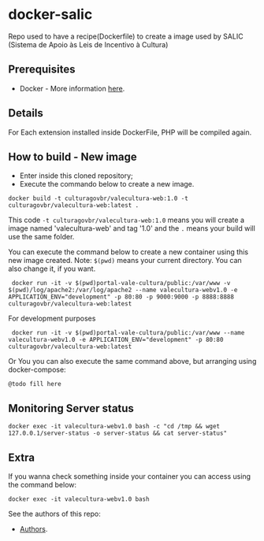 # docker-salic

Repo used to have a recipe(Dockerfile) to create a image used by SALIC (Sistema de Apoio às Leis de Incentivo à Cultura)

## Prerequisites
* Docker - More information [here](http://pt.slideshare.net/vinnyfs89/docker-essa-baleia-vai-te-conquistar?qid=aed7b752-f313-4515-badd-f3bf811c8a35&v=&b=&from_search=1).

## Details

For Each extension installed inside DockerFile, PHP will be compiled again.

## How to build - New image
* Enter inside this cloned repository;
* Execute the commando below to create a new image.
```
docker build -t culturagovbr/valecultura-web:1.0 -t culturagovbr/valecultura-web:latest .
```

This code `-t culturagovbr/valecultura-web:1.0` means you will create a image named 'valecultura-web' and tag '1.0' and the `.` means your build will use the same folder.

You can execute the command below to create a new container using this new image created. Note: `$(pwd)` means your current directory. You can also change it, if you want.
```
 docker run -it -v $(pwd)portal-vale-cultura/public:/var/www -v $(pwd)/log/apache2:/var/log/apache2 --name valecultura-webv1.0 -e APPLICATION_ENV="development" -p 80:80 -p 9000:9000 -p 8888:8888 culturagovbr/valecultura-web:latest
```

For development purposes
```
 docker run -it -v $(pwd)portal-vale-cultura/public:/var/www --name valecultura-webv1.0 -e APPLICATION_ENV="development" -p 80:80 culturagovbr/valecultura-web:latest
```

Or You you can also execute the same command above, but arranging using docker-compose:
```
@todo fill here
```
## Monitoring Server status
```
docker exec -it valecultura-webv1.0 bash -c "cd /tmp && wget 127.0.0.1/server-status -o server-status && cat server-status"
```

## Extra

If you wanna check something inside your container you can access using the command below:
```
docker exec -it valecultura-webv1.0 bash
```

See the authors of this repo:
* [Authors](./Authors.md).
